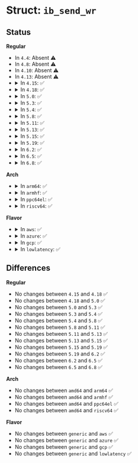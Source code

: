 # Struct: <code>ib_send_wr</code>

## Status
<b>Regular</b>
<ul>
<li>
In <code>4.4</code>: Absent ⚠️
</li>
<li>
In <code>4.8</code>: Absent ⚠️
</li>
<li>
In <code>4.10</code>: Absent ⚠️
</li>
<li>
In <code>4.13</code>: Absent ⚠️
</li>
<li>
<details>
<summary>In <code>4.15</code>: ✅</summary>

```c
struct ib_send_wr {
    struct ib_send_wr *next;
    u64 wr_id;
    struct ib_cqe *wr_cqe;
    struct ib_sge *sg_list;
    int num_sge;
    enum ib_wr_opcode opcode;
    int send_flags;
    union (anon) ex;
};
```
</details>
</li>
<li>
<details>
<summary>In <code>4.18</code>: ✅</summary>

```c
struct ib_send_wr {
    struct ib_send_wr *next;
    u64 wr_id;
    struct ib_cqe *wr_cqe;
    struct ib_sge *sg_list;
    int num_sge;
    enum ib_wr_opcode opcode;
    int send_flags;
    union (anon) ex;
};
```
</details>
</li>
<li>
<details>
<summary>In <code>5.0</code>: ✅</summary>

```c
struct ib_send_wr {
    struct ib_send_wr *next;
    u64 wr_id;
    struct ib_cqe *wr_cqe;
    struct ib_sge *sg_list;
    int num_sge;
    enum ib_wr_opcode opcode;
    int send_flags;
    union (anon) ex;
};
```
</details>
</li>
<li>
<details>
<summary>In <code>5.3</code>: ✅</summary>

```c
struct ib_send_wr {
    struct ib_send_wr *next;
    u64 wr_id;
    struct ib_cqe *wr_cqe;
    struct ib_sge *sg_list;
    int num_sge;
    enum ib_wr_opcode opcode;
    int send_flags;
    union (anon) ex;
};
```
</details>
</li>
<li>
<details>
<summary>In <code>5.4</code>: ✅</summary>

```c
struct ib_send_wr {
    struct ib_send_wr *next;
    u64 wr_id;
    struct ib_cqe *wr_cqe;
    struct ib_sge *sg_list;
    int num_sge;
    enum ib_wr_opcode opcode;
    int send_flags;
    union (anon) ex;
};
```
</details>
</li>
<li>
<details>
<summary>In <code>5.8</code>: ✅</summary>

```c
struct ib_send_wr {
    struct ib_send_wr *next;
    u64 wr_id;
    struct ib_cqe *wr_cqe;
    struct ib_sge *sg_list;
    int num_sge;
    enum ib_wr_opcode opcode;
    int send_flags;
    union (anon) ex;
};
```
</details>
</li>
<li>
<details>
<summary>In <code>5.11</code>: ✅</summary>

```c
struct ib_send_wr {
    struct ib_send_wr *next;
    u64 wr_id;
    struct ib_cqe *wr_cqe;
    struct ib_sge *sg_list;
    int num_sge;
    enum ib_wr_opcode opcode;
    int send_flags;
    union (anon) ex;
};
```
</details>
</li>
<li>
<details>
<summary>In <code>5.13</code>: ✅</summary>

```c
struct ib_send_wr {
    struct ib_send_wr *next;
    u64 wr_id;
    struct ib_cqe *wr_cqe;
    struct ib_sge *sg_list;
    int num_sge;
    enum ib_wr_opcode opcode;
    int send_flags;
    union (anon) ex;
};
```
</details>
</li>
<li>
<details>
<summary>In <code>5.15</code>: ✅</summary>

```c
struct ib_send_wr {
    struct ib_send_wr *next;
    u64 wr_id;
    struct ib_cqe *wr_cqe;
    struct ib_sge *sg_list;
    int num_sge;
    enum ib_wr_opcode opcode;
    int send_flags;
    union (anon) ex;
};
```
</details>
</li>
<li>
<details>
<summary>In <code>5.19</code>: ✅</summary>

```c
struct ib_send_wr {
    struct ib_send_wr *next;
    u64 wr_id;
    struct ib_cqe *wr_cqe;
    struct ib_sge *sg_list;
    int num_sge;
    enum ib_wr_opcode opcode;
    int send_flags;
    union (anon) ex;
};
```
</details>
</li>
<li>
<details>
<summary>In <code>6.2</code>: ✅</summary>

```c
struct ib_send_wr {
    struct ib_send_wr *next;
    u64 wr_id;
    struct ib_cqe *wr_cqe;
    struct ib_sge *sg_list;
    int num_sge;
    enum ib_wr_opcode opcode;
    int send_flags;
    union (anon) ex;
};
```
</details>
</li>
<li>
<details>
<summary>In <code>6.5</code>: ✅</summary>

```c
struct ib_send_wr {
    struct ib_send_wr *next;
    u64 wr_id;
    struct ib_cqe *wr_cqe;
    struct ib_sge *sg_list;
    int num_sge;
    enum ib_wr_opcode opcode;
    int send_flags;
    union (anon) ex;
};
```
</details>
</li>
<li>
<details>
<summary>In <code>6.8</code>: ✅</summary>

```c
struct ib_send_wr {
    struct ib_send_wr *next;
    u64 wr_id;
    struct ib_cqe *wr_cqe;
    struct ib_sge *sg_list;
    int num_sge;
    enum ib_wr_opcode opcode;
    int send_flags;
    union (anon) ex;
};
```
</details>
</li>
</ul>
<b>Arch</b>
<ul>
<li>
<details>
<summary>In <code>arm64</code>: ✅</summary>

```c
struct ib_send_wr {
    struct ib_send_wr *next;
    u64 wr_id;
    struct ib_cqe *wr_cqe;
    struct ib_sge *sg_list;
    int num_sge;
    enum ib_wr_opcode opcode;
    int send_flags;
    union (anon) ex;
};
```
</details>
</li>
<li>
<details>
<summary>In <code>armhf</code>: ✅</summary>

```c
struct ib_send_wr {
    struct ib_send_wr *next;
    u64 wr_id;
    struct ib_cqe *wr_cqe;
    struct ib_sge *sg_list;
    int num_sge;
    enum ib_wr_opcode opcode;
    int send_flags;
    union (anon) ex;
};
```
</details>
</li>
<li>
<details>
<summary>In <code>ppc64el</code>: ✅</summary>

```c
struct ib_send_wr {
    struct ib_send_wr *next;
    u64 wr_id;
    struct ib_cqe *wr_cqe;
    struct ib_sge *sg_list;
    int num_sge;
    enum ib_wr_opcode opcode;
    int send_flags;
    union (anon) ex;
};
```
</details>
</li>
<li>
<details>
<summary>In <code>riscv64</code>: ✅</summary>

```c
struct ib_send_wr {
    struct ib_send_wr *next;
    u64 wr_id;
    struct ib_cqe *wr_cqe;
    struct ib_sge *sg_list;
    int num_sge;
    enum ib_wr_opcode opcode;
    int send_flags;
    union (anon) ex;
};
```
</details>
</li>
</ul>
<b>Flavor</b>
<ul>
<li>
<details>
<summary>In <code>aws</code>: ✅</summary>

```c
struct ib_send_wr {
    struct ib_send_wr *next;
    u64 wr_id;
    struct ib_cqe *wr_cqe;
    struct ib_sge *sg_list;
    int num_sge;
    enum ib_wr_opcode opcode;
    int send_flags;
    union (anon) ex;
};
```
</details>
</li>
<li>
<details>
<summary>In <code>azure</code>: ✅</summary>

```c
struct ib_send_wr {
    struct ib_send_wr *next;
    u64 wr_id;
    struct ib_cqe *wr_cqe;
    struct ib_sge *sg_list;
    int num_sge;
    enum ib_wr_opcode opcode;
    int send_flags;
    union (anon) ex;
};
```
</details>
</li>
<li>
<details>
<summary>In <code>gcp</code>: ✅</summary>

```c
struct ib_send_wr {
    struct ib_send_wr *next;
    u64 wr_id;
    struct ib_cqe *wr_cqe;
    struct ib_sge *sg_list;
    int num_sge;
    enum ib_wr_opcode opcode;
    int send_flags;
    union (anon) ex;
};
```
</details>
</li>
<li>
<details>
<summary>In <code>lowlatency</code>: ✅</summary>

```c
struct ib_send_wr {
    struct ib_send_wr *next;
    u64 wr_id;
    struct ib_cqe *wr_cqe;
    struct ib_sge *sg_list;
    int num_sge;
    enum ib_wr_opcode opcode;
    int send_flags;
    union (anon) ex;
};
```
</details>
</li>
</ul>

## Differences
<b>Regular</b>
<ul>
<li>
No changes between <code>4.15</code> and <code>4.18</code> ✅
</li>
<li>
No changes between <code>4.18</code> and <code>5.0</code> ✅
</li>
<li>
No changes between <code>5.0</code> and <code>5.3</code> ✅
</li>
<li>
No changes between <code>5.3</code> and <code>5.4</code> ✅
</li>
<li>
No changes between <code>5.4</code> and <code>5.8</code> ✅
</li>
<li>
No changes between <code>5.8</code> and <code>5.11</code> ✅
</li>
<li>
No changes between <code>5.11</code> and <code>5.13</code> ✅
</li>
<li>
No changes between <code>5.13</code> and <code>5.15</code> ✅
</li>
<li>
No changes between <code>5.15</code> and <code>5.19</code> ✅
</li>
<li>
No changes between <code>5.19</code> and <code>6.2</code> ✅
</li>
<li>
No changes between <code>6.2</code> and <code>6.5</code> ✅
</li>
<li>
No changes between <code>6.5</code> and <code>6.8</code> ✅
</li>
</ul>
<b>Arch</b>
<ul>
<li>
No changes between <code>amd64</code> and <code>arm64</code> ✅
</li>
<li>
No changes between <code>amd64</code> and <code>armhf</code> ✅
</li>
<li>
No changes between <code>amd64</code> and <code>ppc64el</code> ✅
</li>
<li>
No changes between <code>amd64</code> and <code>riscv64</code> ✅
</li>
</ul>
<b>Flavor</b>
<ul>
<li>
No changes between <code>generic</code> and <code>aws</code> ✅
</li>
<li>
No changes between <code>generic</code> and <code>azure</code> ✅
</li>
<li>
No changes between <code>generic</code> and <code>gcp</code> ✅
</li>
<li>
No changes between <code>generic</code> and <code>lowlatency</code> ✅
</li>
</ul>
